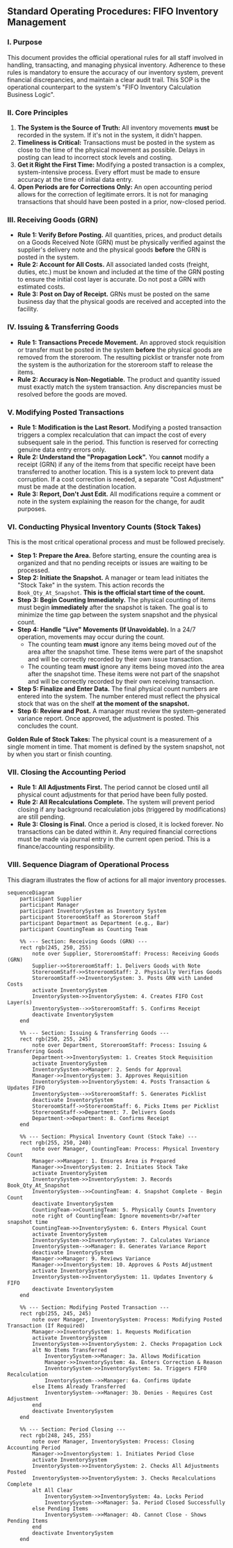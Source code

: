 ## Standard Operating Procedures: FIFO Inventory Management

### I. Purpose

This document provides the official operational rules for all staff involved in handling, transacting, and managing physical inventory. Adherence to these rules is mandatory to ensure the accuracy of our inventory system, prevent financial discrepancies, and maintain a clear audit trail. This SOP is the operational counterpart to the system's "FIFO Inventory Calculation Business Logic".

### II. Core Principles

1.  **The System is the Source of Truth:** All inventory movements **must** be recorded in the system. If it's not in the system, it didn't happen.
2.  **Timeliness is Critical:** Transactions must be posted in the system as close to the time of the physical movement as possible. Delays in posting can lead to incorrect stock levels and costing.
3.  **Get it Right the First Time:** Modifying a posted transaction is a complex, system-intensive process. Every effort must be made to ensure accuracy at the time of initial data entry.
4.  **Open Periods are for Corrections Only:** An open accounting period allows for the correction of legitimate errors. It is not for managing transactions that should have been posted in a prior, now-closed period.

### III. Receiving Goods (GRN)

* **Rule 1: Verify Before Posting.** All quantities, prices, and product details on a Goods Received Note (GRN) must be physically verified against the supplier's delivery note and the physical goods **before** the GRN is posted in the system.
* **Rule 2: Account for All Costs.** All associated landed costs (freight, duties, etc.) must be known and included at the time of the GRN posting to ensure the initial cost layer is accurate. Do not post a GRN with estimated costs.
* **Rule 3: Post on Day of Receipt.** GRNs must be posted on the same business day that the physical goods are received and accepted into the facility.

### IV. Issuing & Transferring Goods

* **Rule 1: Transactions Precede Movement.** An approved stock requisition or transfer must be posted in the system **before** the physical goods are removed from the storeroom. The resulting picklist or transfer note from the system is the authorization for the storeroom staff to release the items.
* **Rule 2: Accuracy is Non-Negotiable.** The product and quantity issued must exactly match the system transaction. Any discrepancies must be resolved before the goods are moved.

### V. Modifying Posted Transactions

* **Rule 1: Modification is the Last Resort.** Modifying a posted transaction triggers a complex recalculation that can impact the cost of every subsequent sale in the period. This function is reserved for correcting genuine data entry errors only.
* **Rule 2: Understand the "Propagation Lock".** You **cannot** modify a receipt (GRN) if any of the items from that specific receipt have been transferred to another location. This is a system lock to prevent data corruption. If a cost correction is needed, a separate "Cost Adjustment" must be made at the destination location.
* **Rule 3: Report, Don't Just Edit.** All modifications require a comment or note in the system explaining the reason for the change, for audit purposes.

### VI. Conducting Physical Inventory Counts (Stock Takes)

This is the most critical operational process and must be followed precisely.

* **Step 1: Prepare the Area.** Before starting, ensure the counting area is organized and that no pending receipts or issues are waiting to be processed.
* **Step 2: Initiate the Snapshot.** A manager or team lead initiates the "Stock Take" in the system. This action records the `Book_Qty_At_Snapshot`. **This is the official start time of the count.**
* **Step 3: Begin Counting Immediately.** The physical counting of items must begin **immediately** after the snapshot is taken. The goal is to minimize the time gap between the system snapshot and the physical count.
* **Step 4: Handle "Live" Movements (If Unavoidable).** In a 24/7 operation, movements may occur during the count.
    * The counting team **must** ignore any items being moved *out* of the area after the snapshot time. These items were part of the snapshot and will be correctly recorded by their own issue transaction.
    * The counting team **must** ignore any items being moved *into* the area after the snapshot time. These items were not part of the snapshot and will be correctly recorded by their own receiving transaction.
* **Step 5: Finalize and Enter Data.** The final physical count numbers are entered into the system. The number entered must reflect the physical stock that was on the shelf **at the moment of the snapshot.**
* **Step 6: Review and Post.** A manager must review the system-generated variance report. Once approved, the adjustment is posted. This concludes the count.

**Golden Rule of Stock Takes:** The physical count is a measurement of a single moment in time. That moment is defined by the system snapshot, not by when you start or finish counting.

### VII. Closing the Accounting Period

* **Rule 1: All Adjustments First.** The period cannot be closed until all physical count adjustments for that period have been fully posted.
* **Rule 2: All Recalculations Complete.** The system will prevent period closing if any background recalculation jobs (triggered by modifications) are still pending.
* **Rule 3: Closing is Final.** Once a period is closed, it is locked forever. No transactions can be dated within it. Any required financial corrections must be made via journal entry in the current open period. This is a finance/accounting responsibility.

### VIII. Sequence Diagram of Operational Process

This diagram illustrates the flow of actions for all major inventory processes.

```mermaid
sequenceDiagram
    participant Supplier
    participant Manager
    participant InventorySystem as Inventory System
    participant StoreroomStaff as Storeroom Staff
    participant Department as Department (e.g., Bar)
    participant CountingTeam as Counting Team

    %% --- Section: Receiving Goods (GRN) ---
    rect rgb(245, 250, 255)
        note over Supplier, StoreroomStaff: Process: Receiving Goods (GRN)
        Supplier->>StoreroomStaff: 1. Delivers Goods with Note
        StoreroomStaff->>StoreroomStaff: 2. Physically Verifies Goods
        StoreroomStaff->>InventorySystem: 3. Posts GRN with Landed Costs
        activate InventorySystem
        InventorySystem->>InventorySystem: 4. Creates FIFO Cost Layer(s)
        InventorySystem-->>StoreroomStaff: 5. Confirms Receipt
        deactivate InventorySystem
    end

    %% --- Section: Issuing & Transferring Goods ---
    rect rgb(250, 255, 245)
        note over Department, StoreroomStaff: Process: Issuing & Transferring Goods
        Department->>InventorySystem: 1. Creates Stock Requisition
        activate InventorySystem
        InventorySystem->>Manager: 2. Sends for Approval
        Manager->>InventorySystem: 3. Approves Requisition
        InventorySystem->>InventorySystem: 4. Posts Transaction & Updates FIFO
        InventorySystem-->>StoreroomStaff: 5. Generates Picklist
        deactivate InventorySystem
        StoreroomStaff->>StoreroomStaff: 6. Picks Items per Picklist
        StoreroomStaff->>Department: 7. Delivers Goods
        Department->>Department: 8. Confirms Receipt
    end

    %% --- Section: Physical Inventory Count (Stock Take) ---
    rect rgb(255, 250, 240)
        note over Manager, CountingTeam: Process: Physical Inventory Count
        Manager->>Manager: 1. Ensures Area is Prepared
        Manager->>InventorySystem: 2. Initiates Stock Take
        activate InventorySystem
        InventorySystem->>InventorySystem: 3. Records Book_Qty_At_Snapshot
        InventorySystem-->>CountingTeam: 4. Snapshot Complete - Begin Count
        deactivate InventorySystem
        CountingTeam->>CountingTeam: 5. Physically Counts Inventory
        note right of CountingTeam: Ignore movements<br/>after snapshot time
        CountingTeam->>InventorySystem: 6. Enters Physical Count
        activate InventorySystem
        InventorySystem->>InventorySystem: 7. Calculates Variance
        InventorySystem-->>Manager: 8. Generates Variance Report
        deactivate InventorySystem
        Manager->>Manager: 9. Reviews Variance
        Manager->>InventorySystem: 10. Approves & Posts Adjustment
        activate InventorySystem
        InventorySystem->>InventorySystem: 11. Updates Inventory & FIFO
        deactivate InventorySystem
    end

    %% --- Section: Modifying Posted Transaction ---
    rect rgb(255, 245, 245)
        note over Manager, InventorySystem: Process: Modifying Posted Transaction (If Required)
        Manager->>InventorySystem: 1. Requests Modification
        activate InventorySystem
        InventorySystem->>InventorySystem: 2. Checks Propagation Lock
        alt No Items Transferred
            InventorySystem->>Manager: 3a. Allows Modification
            Manager->>InventorySystem: 4a. Enters Correction & Reason
            InventorySystem->>InventorySystem: 5a. Triggers FIFO Recalculation
            InventorySystem-->>Manager: 6a. Confirms Update
        else Items Already Transferred
            InventorySystem-->>Manager: 3b. Denies - Requires Cost Adjustment
        end
        deactivate InventorySystem
    end

    %% --- Section: Period Closing ---
    rect rgb(248, 245, 255)
        note over Manager, InventorySystem: Process: Closing Accounting Period
        Manager->>InventorySystem: 1. Initiates Period Close
        activate InventorySystem
        InventorySystem->>InventorySystem: 2. Checks All Adjustments Posted
        InventorySystem->>InventorySystem: 3. Checks Recalculations Complete
        alt All Clear
            InventorySystem->>InventorySystem: 4a. Locks Period
            InventorySystem-->>Manager: 5a. Period Closed Successfully
        else Pending Items
            InventorySystem-->>Manager: 4b. Cannot Close - Shows Pending Items
        end
        deactivate InventorySystem
    end
    